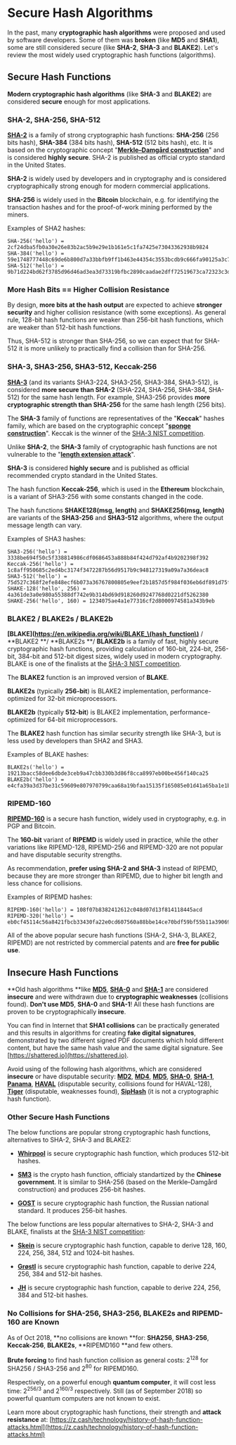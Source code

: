 # Secure Hash Algorithms

In the past, many **cryptographic hash algorithms** were proposed and used by software developers. Some of them was **broken** (like **MD5** and **SHA1**), some are still considered secure (like **SHA-2**, **SHA-3** and **BLAKE2**). Let's review the most widely used cryptographic hash functions \(algorithms\).

## Secure Hash Functions

**Modern cryptographic hash algorithms** (like **SHA-3** and **BLAKE2**) are considered **secure** enough for most applications.

### SHA-2, SHA-256, SHA-512

**[SHA-2](https://en.wikipedia.org/wiki/SHA-2)** is a family of strong cryptographic hash functions: **SHA-256** (256 bits hash), **SHA-384** (384 bits hash), **SHA-512** (512 bits hash), etc. It is based on the cryptographic concept "[**Merkle–Damgård construction**](https://en.wikipedia.org/wiki/Merkle%E2%80%93Damg%C3%A5rd_construction)" and is considered **highly secure**. SHA-2 is published as official crypto standard in the United States.

**SHA-2** is widely used by developers and in cryptography and is considered cryptographically strong enough for modern commercial applications.

**SHA-256** is widely used in the **Bitcoin** blockchain, e.g. for identifying the transaction hashes and for the proof-of-work mining performed by the miners.

Examples of SHA2 hashes:
```
SHA-256('hello') = 2cf24dba5fb0a30e26e83b2ac5b9e29e1b161e5c1fa7425e73043362938b9824
SHA-384('hello') = 59e1748777448c69de6b800d7a33bbfb9ff1b463e44354c3553bcdb9c666fa90125a3c79f90397bdf5f6a13de828684f
SHA-512('hello') = 9b71d224bd62f3785d96d46ad3ea3d73319bfbc2890caadae2dff72519673ca72323c3d99ba5c11d7c7acc6e14b8c5da0c4663475c2e5c3adef46f73bcdec043
```

### More Hash Bits == Higher Collision Resistance

By design, **more bits at the hash output** are expected to achieve **stronger security** and higher collision resistance (with some exceptions). As general rule, 128-bit hash functions are weaker than 256-bit hash functions, which are weaker than 512-bit hash functions.

Thus, SHA-512 is stronger than SHA-256, so we can expect that for SHA-512 it is more unlikely to practically find a collision than for SHA-256.

### SHA-3, SHA3-256, SHA3-512, Keccak-256

**[SHA-3](https://en.wikipedia.org/wiki/SHA-3)** (and its variants SHA3-224, SHA3-256, SHA3-384, SHA3-512), is considered **more secure than SHA-2** (SHA-224, SHA-256, SHA-384, SHA-512) for the same hash length. For example, SHA3-256 provides **more cryptographic strength than SHA-256** for the same hash length (256 bits).

The **SHA-3** family of functions are representatives of the "**Keccak**" hashes family, which are based on the cryptographic concept "[**sponge construction**](https://en.wikipedia.org/wiki/Sponge_function)". Keccak is the winner of  the [SHA-3 NIST competition](https://en.wikipedia.org/wiki/NIST_hash_function_competition#Finalists).

Unlike **SHA-2**, the **SHA-3** family of cryptographic hash functions are not vulnerable to the "**[length extension attack](https://en.wikipedia.org/wiki/Length_extension_attack)**".

**SHA-3** is considered **highly secure** and is published as official recommended crypto standard in the United States.

The hash function **Keccak-256**, which is used in the **Ethereum** blockchain, is a variant of SHA3-256 with some constants changed in the code.

The hash functions **SHAKE128(msg, length)** and **SHAKE256(msg, length)** are variants of the **SHA3-256** and **SHA3-512** algorithms, where the output message length can vary.

Examples of SHA3 hashes:
```
SHA3-256('hello') = 3338be694f50c5f338814986cdf0686453a888b84f424d792af4b9202398f392
Keccak-256('hello') = 1c8aff950685c2ed4bc3174f3472287b56d9517b9c948127319a09a7a36deac8
SHA3-512('hello') = 75d527c368f2efe848ecf6b073a36767800805e9eef2b1857d5f984f036eb6df891d75f72d9b154518c1cd58835286d1da9a38deba3de98b5a53e5ed78a84976
SHAKE-128('hello', 256) = 4a361de3a0e980a55388df742e9b314bd69d918260d9247768d0221df5262380
SHAKE-256('hello', 160) = 1234075ae4a1e77316cf2d8000974581a343b9eb
```

### BLAKE2 / BLAKE2s / BLAKE2b

**[BLAKE](https://en.wikipedia.org/wiki/BLAKE_\(hash_function\)** / **BLAKE2 **/ **BLAKE2s **/ **BLAKE2b** is a family of fast, highly secure cryptographic hash functions, providing calculation of 160-bit, 224-bit, 256-bit, 384-bit and 512-bit digest sizes, widely used in modern cryptography. BLAKE is one of the finalists at the [SHA-3 NIST competition](https://en.wikipedia.org/wiki/NIST_hash_function_competition#Finalists).

The **BLAKE2** function is an improved version of **BLAKE**.

**BLAKE2s** (typically **256-bit**) is BLAKE2 implementation, performance-optimized for 32-bit microprocessors.

**BLAKE2b** (typically **512-bit**) is BLAKE2 implementation, performance-optimized for 64-bit microprocessors.

The **BLAKE2** hash function has similar security strength like SHA-3, but is less used by developers than SHA2 and SHA3.

Examples of BLAKE hashes:
```
BLAKE2s('hello') = 19213bacc58dee6dbde3ceb9a47cbb330b3d86f8cca8997eb00be456f140ca25
BLAKE2b('hello') = e4cfa39a3d37be31c59609e807970799caa68a19bfaa15135f165085e01d41a65ba1e1b146aeb6bd0092b49eac214c103ccfa3a365954bbbe52f74a2b3620c94
```

### RIPEMD-160

**[RIPEMD-160](https://en.wikipedia.org/wiki/RIPEMD)** is a secure hash function, widely used in cryptography, e.g. in PGP and Bitcoin.

The **160-bit** variant of **RIPEMD** is widely used in practice, while the other variations like RIPEMD-128, RIPEMD-256 and RIPEMD-320 are not popular and have disputable security strengths. 

As recommendation, **prefer using SHA-2 and SHA-3** instead of RIPEMD, because they are more stronger than RIPEMD, due to higher bit length and less chance for collisions.

Examples of RIPEMD hashes:
```
RIPEMD-160('hello') = 108f07b8382412612c048d07d13f814118445acd
RIPEMD-320('hello') = eb0cf45114c56a8421fbcb33430fa22e0cd607560a88bbe14ce70bdf59bf55b11a3906987c487992
```

All of the above popular secure hash functions (SHA-2, SHA-3, BLAKE2, RIPEMD) are not restricted by commercial patents and are **free for public use**.

## Insecure Hash Functions

**Old hash algorithms **like **[MD5](https://en.wikipedia.org/wiki/MD5)**, **[SHA-0](https://en.wikipedia.org/wiki/SHA-1#SHA-0)** and **[SHA-1](https://en.wikipedia.org/wiki/SHA-1)** are considered **insecure** and were withdrawn due to **cryptographic weaknesses** \(collisions found\). **Don't use MD5**, **SHA-0** and **SHA-1**! All these hash functions are proven to be cryptographically **insecure**.

You can find in Internet that **SHA1 collisions** can be practically generated and this results in algorithms for creating **fake digital signatures**, demonstrated by two different signed PDF documents which hold different content, but have the same hash value and the same digital signature. See [https://shattered.io](https://shattered.io).

Avoid using of the following hash algorithms, which are considered **insecure** or have disputable security: **[MD2](https://en.wikipedia.org/wiki/MD2_\(hash_function)**, **[MD4](https://en.wikipedia.org/wiki/MD4)**, **[MD5](https://en.wikipedia.org/wiki/MD5)**, **[SHA-0](https://en.wikipedia.org/wiki/SHA-1#SHA-0)**, **[SHA-1](https://en.wikipedia.org/wiki/SHA-1)**, **[Panama](https://en.wikipedia.org/wiki/Panama_\(cryptography)**, **[HAVAL](https://en.wikipedia.org/wiki/HAVAL)** (disputable security, collisions found for HAVAL-128), **[Tiger](https://en.wikipedia.org/wiki/Tiger_\(hash_function)** (disputable, weaknesses found), **[SipHash](https://en.wikipedia.org/wiki/SipHash)** (it is not a cryptographic hash function).

### Other Secure Hash Functions

The below functions are popular strong cryptographic hash functions, alternatives to SHA-2, SHA-3 and BLAKE2:

  - **[Whirpool](https://en.wikipedia.org/wiki/Whirlpool_\(hash_function)** is secure cryptographic hash function, which produces 512-bit hashes.

  - **[SM3](https://tools.ietf.org/id/draft-oscca-cfrg-sm3-01.html)** is the crypto hash function, officialy standartized by the **Chinese government**. It is similar to SHA-256 (based on the Merkle–Damgård construction) and produces 256-bit hashes.

  - **[GOST](https://en.wikipedia.org/wiki/GOST_\(hash_function)** is secure cryptographic hash function, the Russian national standard. It produces 256-bit hashes.

The below functions are less popular alternatives to SHA-2, SHA-3 and BLAKE, finalists at the [SHA-3 NIST competition](https://en.wikipedia.org/wiki/NIST_hash_function_competition#Finalists):

 - **[Skein](https://en.wikipedia.org/wiki/Skein_\(hash_function)** is secure cryptographic hash function, capable to derive 128, 160, 224, 256, 384, 512 and 1024-bit hashes.

 - **[Grøstl](https://en.wikipedia.org/wiki/Gr%C3%B8stl)** is secure cryptographic hash function, capable to derive 224, 256, 384 and 512-bit hashes.

 - **[JH](https://en.wikipedia.org/wiki/JH_\(hash_function)** is secure cryptographic hash function, capable to derive 224, 256, 384 and 512-bit hashes.

### No Collisions for SHA-256, SHA3-256, BLAKE2s and RIPEMD-160 are Known

As of Oct 2018, **no collisions are known **for: **SHA256**, **SHA3-256**, **Keccak-256**, **BLAKE2s**, **RIPEMD160 **and few others.

**Brute forcing** to find hash function collision as general costs: 2<sup>128</sup> for SHA256 / SHA3-256 and 2<sup>80</sup> for RIPEMD160.

Respectively, on a powerful enough **quantum computer**, it will cost less time: 2<sup>256/3</sup> and 2<sup>160/3</sup> respectively. Still (as of September 2018) so powerful quantum computers are not known to exist.

Learn more about cryptographic hash functions, their strength and **attack resistance** at: [https://z.cash/technology/history-of-hash-function-attacks.html](https://z.cash/technology/history-of-hash-function-attacks.html)
